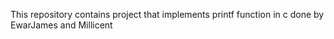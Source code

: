 This repository contains project that implements printf function in c done by EwarJames and Millicent
